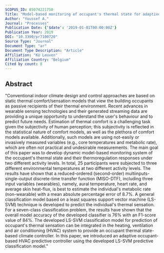 ```yaml
---
SCOPUS_ID: 85074221750
Title: "Model-based monitoring of occupant's thermal state for adaptive HVAC predictive controlling"
Author: "Youssef A."
Journal: "Processes"
Publication Date: {'$date': '2019-01-01T00:00:00Z'}
Publication Year: 2019
DOI: "10.3390/pr7100720"
Source Type: "Journal"
Document Type: "ar"
Document Type Description: "Article"
Affiliation: "KU Leuven"
Affiliation Country: "Belgium"
Cited by count: 8
---
```


## Abstract
"Conventional indoor climate design and control approaches are based on static thermal comfort/sensation models that view the building occupants as passive recipients of their thermal environment. Recent advances in wearable sensing technologies and their generated streaming data are providing a unique opportunity to understand the user's behaviour and to predict future needs. Estimation of thermal comfort is a challenging task given the subjectivity of human perception; this subjectivity is reflected in the statistical nature of comfort models, as well as the plethora of comfort models available. Additionally, such models are using not-easily or invasively measured variables (e.g., core temperatures and metabolic rate), which are often not practical and undesirable measurements. The main goal of this paper was to develop dynamic model-based monitoring system of the occupant's thermal state and their thermoregulation responses under two different activity levels. In total, 25 participants were subjected to three different environmental temperatures at two different activity levels. The results have shown that a reduced-ordered (second-order) multiinputs- single-output discrete-time transfer function (MISO-DTF), including three input variables (wearables), namely, aural temperature, heart rate, and average skin heat-flux, is best to estimate the individual's metabolic rate (non-wearable) with a mean absolute percentage error of 8.7%. A general classification model based on a least squares support vector machine (LS-SVM) technique is developed to predict the individual's thermal sensation. For a seven-class classification problem, the results have shown that the overall model accuracy of the developed classifier is 76% with an F1-score value of 84%. The developed LS-SVM classification model for prediction of occupant's thermal sensation can be integrated in the heating, ventilation and air conditioning (HVAC) system to provide an occupant thermal state-based climate controller. In this paper, we introduced an adaptive occupant-based HVAC predictive controller using the developed LS-SVM predictive classification model."

